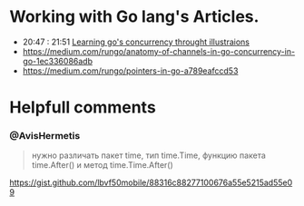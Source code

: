 # Working with Go lang's Articles.

- 20:47 : 21:51 [Learning go's concurrency throught illustraions](https://medium.com/@trevor4e/learning-gos-concurrency-through-illustrations-8c4aff603b3)
- https://medium.com/rungo/anatomy-of-channels-in-go-concurrency-in-go-1ec336086adb 
- https://medium.com/rungo/pointers-in-go-a789eafccd53

# Helpfull comments

### @AvisHermetis
> нужно различать пакет time, тип time.Time, функцию пакета time.After() и метод time.Time.After()


https://gist.github.com/lbvf50mobile/88316c88277100676a55e5215ad55e09